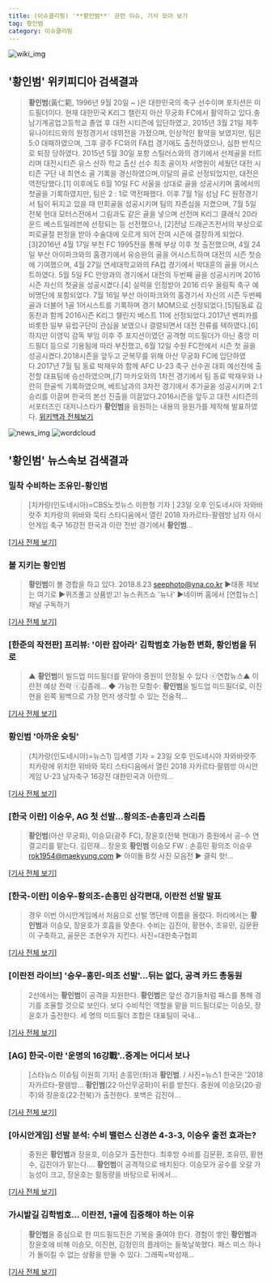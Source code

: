 ```yaml
---
title: (이슈클리핑) '**황인범**' 관련 이슈, 기사 모아 보기
tag: 황인범
category: 이슈클리핑
---
```

![wiki_img](https://user-images.githubusercontent.com/42597476/44503234-41136a80-a6d0-11e8-9071-6fc6418eafe4.png)
## **'**황인범**'** 위키피디아 검색결과
>**황인범**(黃仁範, 1996년 9월 20일 ~ )은 대한민국의 축구 선수이며 포지션은 미드필더이다. 현재 대한민국 K리그 챌린지 아산 무궁화 FC에서 활약하고 있다.충남기계공업고등학교 졸업 후 대전 시티즌에 입단하였고, 2015년 3월 21일 제주 유나이티드와의 원정경기서 데뷔전을 가졌으며, 인상적인 활약을 보였지만, 팀은 5:0 대패하였으며, 그후 광주 FC와의 FA컵 경기에도 출전하였으나, 심한 반칙으로 퇴장 당하였다. 2015년 5월 30일 포항 스틸러스와의 경기에서 선제골을 터트리며 대전시티즌 유스 산하 학교 출신 선수 최초 골이자 서명원이 세웠던 대전 시티즌 구단 내 최연소 골 기록을 경신하였으며,이달의 골로 선정되었지만, 대전은 역전당했다.[1] 이후에도 6월 10일 FC 서울을 상대로 골을 성공시키며 홈에서의 첫골을 기록하였지만, 팀은 2 : 1로 역전패했다. 이후 7월 1일 성남 FC 원정경기서 팀이 뒤지고 있을 때 만회골을 성공시키며 팀의 자존심을 지켰으며, 7월 5일 전북 현대 모터스전에서 그림과도 같은 골을 넣으며 선전며 K리그 클래식 20라운드 베스트일레븐에 선정되는 등 선전했으나, [2]전남 드래곤즈전서의 부상으로 피로골절 판정을 받아 수술대에 오르게 되어 잔여 시즌에 결장하게 되었다.[3]2016년 4월 17일 부천 FC 1995전을 통해 부상 이후 첫 출전했으며, 4월 24일 부산 아이파크와의 홈경기에서 유승완의 골을 어시스트하며 대전의 시즌 첫승에 기여했으며, 4월 27일 연세대학교와의 FA컵 경기에서 박대훈의 골을 어시스트하였다. 5월 5일 FC 안양과의 경기에서 대전의 두번째 골을 성공시키며 2016 시즌 자신의 첫골을 성공시켰다.[4] 실력을 인정받아 2016 리우 올림픽 축구 예비명단에 포함되었다. 7월 16일 부산 아이파크와의 홈경기서 자신의 시즌 두번째 골과 더불어 1골 1어시스트를 기록하며 경기 MOM으로 선정되었다.[5]팀동료 김동찬과 함께 2016시즌 K리그 챌린지 베스트 11에 선정되었다.2017년 벤피카를 비롯한 일부 유럽구단이 관심을 보였으나 결렬되면서 대전 잔류를 택하였다.[6]하지만 이영익 감독 부임 이후 주 포지션이였던 공격형 미드필더가 아닌 중앙 미드필더 등으로 기용됨에 따라 부진했고, 6월 12일 수원 FC전에서 시즌 첫 골을 성공시켰다.2018시즌을 앞두고 군복무를 위해 아산 무궁화 FC에 입단하였다.2017년 7월 팀 동료 박재우와 함께 AFC U-23 축구 선수권 대회 예선전에 출전할 대표팀에 승선하였으며,[7] 마카오와의 1차전 경기에서 팀 동료 박재우와 나란히 한골씩 기록하였으며, 베트남과의 3차전 경기에서 추가골을 성공시키며 2:1 승리를 이끌며 한국의 본선 진출을 이끌었다.2016시즌을 앞두고 대전 시티즌의 서포터즈인 대저니스타가 **황인범**을 응원하는 내용의 응원가를 제작해 발표하였다.
<a href="https://ko.wikipedia.org/wiki/황인범" target="_blank">위키백과 전체보기</a>

![news_img](https://user-images.githubusercontent.com/42597476/44507050-1206f400-a6e4-11e8-8d98-7ffbfebb353f.png)
![wordcloud](https://s3.ap-northeast-2.amazonaws.com/lyrics101-wordcloud/2018-08-23-fe73d2cd-3a21-4531-9c5c-d87e3d087de4.png.png)
## **'**황인범**'** 뉴스속보 검색결과
### 밀착 수비하는 조유민-**황인범**

>[치카랑(인도네시아)=CBS노컷뉴스 이한형 기자 ] 23일 오후 인도네시아 자와바랏주 치카랑의 위바와 묵티 스타디움에서 열린 2018 자카르타-팔렘방 남자 아시안게임 축구 16강전 한국과 이란 전반 경기에서 **황인범**...

[[기사 전체 보기]](http://www.nocutnews.co.kr/news/5020179)

### 볼 지키는 **황인범**

>**황인범**이 볼 경합을 하고 있다. 2018.8.23 seephoto@yna.co.kr ▶태풍 제보는 여기로 ▶퀴즈풀고 상품받고! 뉴스퀴즈쇼 '뉴나' ▶네이버 홈에서 [연합뉴스] 채널 구독하기

[[기사 전체 보기]](http://app.yonhapnews.co.kr/YNA/Basic/SNS/r.aspx?c=PYH20180823279000013&did=1196m)

### [한준의 작전판] 프리뷰: '이란 잡아라' 김학범호 가능한 변화, **황인범**을 뒤로

>▲ **황인범**이 빌드업 미드필더를 맡아야 중원이 안정될 수 있다 ⓒ연합뉴스▲ 이란전 예상 전략 ⓒ김종래... ◆ 가능한 모험수: **황인범**을 빌드업 미드필더로, 이진현을 왼쪽 윙백으로 가장 먼저 생각할 수 있는 전술적...

[[기사 전체 보기]](http://www.spotvnews.co.kr/?mod=news&act=articleView&idxno=232613)

### **황인범** '아까운 슛팅'

>(치카랑(인도네시아)=뉴스1) 임세영 기자 = 23일 오후 인도네시아 자와바랏주 치카랑에 위치한 위바와 묵티 스타디움에서 열린 2018 자카르타·팔렘방 아시안게임 U-23 남자축구 16강전 대한민국과 이란의...

[[기사 전체 보기]](http://news1.kr/photos/view/?3267388)

### [한국 이란] 이승우, AG 첫 선발…황의조-손흥민과 스리톱

>**황인범**(아산 무궁화), 이승모(광주 FC), 장윤호(전북 현대)가 중원에서 공-수 연결고리를 맡는다. 김민재... 장윤호 **황인범** 이승모 FW : 손흥민 황의조 이승우 rok1954@maekyung.com ▶ 아이돌 B컷 사진 모음전 ▶ 클릭 핫!...

[[기사 전체 보기]](http://sports.mk.co.kr/view.php?year=2018&no=531102)

### [한국-이란] 이승우-황의조-손흥민 삼각편대, 이란전 선발 발표

>경우 이번 아시안게임에서 처음으로 선발 명단에 이름을 올렸다. 허리에서는 **황인범**과 이승모, 장윤호가 호흡을 맞춘다. 수비는 김진야, 황현수, 조유민, 김문환이 구축하고, 골문은 조현우가 지킨다. 사진=대한축구협회

[[기사 전체 보기]](http://www.sportalkorea.com/news/view.php?gisa_uniq=2018082320065108&section_code=10&cp=se&gomb=1)

### [이란전 라이브] '승우-흥민-의조 선발'...뒤는 없다, 공격 카드 총동원

>2선에서는 **황인범**이 공격을 지원한다. **황인범**은 앞선 경기들처럼 패스를 통해 경기를 조율할 것으로 보인다. 보다 수비적인 역할을 맡을 미드필더로는 이승모, 장윤호가 출전한다. 세 명의 미드필더 조합은 대표팀이 국내...

[[기사 전체 보기]](http://www.footballist.co.kr/news/articleView.html?idxno=108472)

### [AG] 한국-이란 '운명의 16강戰'..중계는 어디서 보나

>[스타뉴스 이슈팀 이원희 기자] 손흥민(좌)과 **황인범**. / 사진=뉴스1 한국은 '2018 자카르타-팔렘방... **황인범**(22·아산무궁화)이 뒤를 받친다. 중원에 이승모(20·광주)와 장윤호(22·전북)가 출전한다. 포백은 김진야...

[[기사 전체 보기]](http://star.mt.co.kr/stview.php?no=2018082320190785505)

### [아시안게임] 선발 분석: 수비 밸런스 신경쓴 4-3-3, 이승우 출전 효과는?

>중원은 **황인범**과 장윤호, 이승모가 출전한다. 최후방 수비를 김문환, 조유민, 황현수, 김진야가 맡는다.... **황인범**이 공격적으로 배치된다. 이승모가 공수를 오갈 가능성이 크고, 장윤호는 활동량을 바탕으로 뒤에서...

[[기사 전체 보기]](http://www.spotvnews.co.kr/?mod=news&act=articleView&idxno=232762)

### 가시밭길 김학범호… 이란전, 1골에 집중해야 하는 이유

>**황인범**을 중심으로 한 미드필드진은 기복을 줄여야 한다. 경험이 쌓인 **황인범**과 장윤호에 비해 이승모, 이진현, 김정민의 플레이는 들쑥날쑥했다. 패스 미스 하나가 돌이킬 수 없는 상황을 만들 수 있다. 그래픽=박성재...

[[기사 전체 보기]](https://search.naver.com/goal.com)


